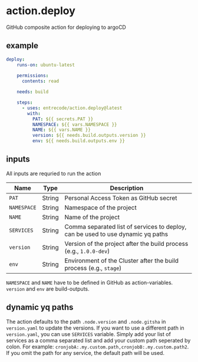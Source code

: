 # action.deploy

GitHub composite action for deploying to argoCD

## example

```yaml
deploy:
    runs-on: ubuntu-latest
    
    permissions:
      contents: read

    needs: build

    steps:
      - uses: entrecode/action.deploy@latest
        with:
          PAT: ${{ secrets.PAT }} 
          NAMESPACE: ${{ vars.NAMESPACE }}
          NAME: ${{ vars.NAME }}
          version: ${{ needs.build.outputs.version }}
          env: ${{ needs.build.outputs.env }}
```

## inputs

All inputs are requried to run the action

| Name               | Type     | Description                                                           |
|--------------------|----------|-----------------------------------------------------------------------|
| `PAT`              | String   | Personal Access Token as GitHub secret                                |
| `NAMESPACE`        | String   | Namespace of the project                                              |
| `NAME`             | String   | Name of the project                                                   |
| `SERVICES`         | String   | Comma separated list of services to deploy, can be used to use dynamic yq paths |
| `version`          | String   | Version of the project after the build process (e.g., `1.0.0-dev`)    |
| `env`              | String   | Environment of the Cluster after the build process (e.g., `stage`)    |

`NAMESPACE` and `NAME` have to be defined in GitHub as action-variables. `version` and `env` are build-outputs.

## dynamic yq paths

The action defaults to the path `.node.version` and `.node.gitsha` in `version.yaml` to update the versions. If you want to use a different path in `version.yaml`, you can use `SERVICES` variable. Simply add your list of services as a comma separated list and add your custom path seperated by colon. For example: `cronjobA:.my.custom.path,cronjobB:.my.custom.path2`. If you omit the path for any service, the default path will be used.